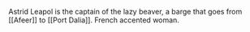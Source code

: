 Astrid Leapol is the captain of the lazy beaver, a barge that goes from [[Afeer]] to [[Port Dalia]]. French accented woman.